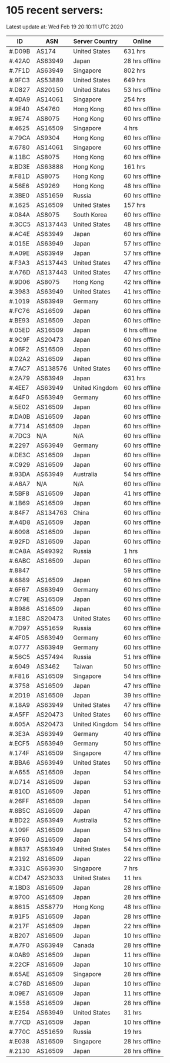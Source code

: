 # 105 recent servers:

Latest update at: Wed Feb 19 20:10:11 UTC 2020

| ID | ASN | Server Country | Online |
| -- | --- | -------------- | ------ |
| #.D09B | AS174 | United States | 631 hrs |
| #.42A0 | AS63949 | Japan | 28 hrs offline |
| #.7F1D | AS63949 | Singapore | 802 hrs |
| #.9FC3 | AS53889 | United States | 649 hrs |
| #.D827 | AS20150 | United States | 53 hrs offline |
| #.4DA9 | AS14061 | Singapore | 254 hrs |
| #.9E40 | AS4760 | Hong Kong | 60 hrs offline |
| #.9E74 | AS8075 | Hong Kong | 60 hrs offline |
| #.4625 | AS16509 | Singapore | 4 hrs |
| #.79CA | AS9304 | Hong Kong | 60 hrs offline |
| #.6780 | AS14061 | Singapore | 60 hrs offline |
| #.11BC | AS8075 | Hong Kong | 60 hrs offline |
| #.BD3E | AS63888 | Hong Kong | 161 hrs |
| #.F81D | AS8075 | Hong Kong | 60 hrs offline |
| #.56E6 | AS9269 | Hong Kong | 48 hrs offline |
| #.3BE0 | AS51659 | Russia | 60 hrs offline |
| #.1625 | AS16509 | United States | 157 hrs |
| #.084A | AS8075 | South Korea | 60 hrs offline |
| #.3CC5 | AS137443 | United States | 48 hrs offline |
| #.AC4E | AS63949 | Japan | 60 hrs offline |
| #.015E | AS63949 | Japan | 57 hrs offline |
| #.A09E | AS63949 | Japan | 57 hrs offline |
| #.F3A3 | AS137443 | United States | 47 hrs offline |
| #.A76D | AS137443 | United States | 47 hrs offline |
| #.9D06 | AS8075 | Hong Kong | 42 hrs offline |
| #.3983 | AS63949 | United States | 41 hrs offline |
| #.1019 | AS63949 | Germany | 60 hrs offline |
| #.FC76 | AS16509 | Japan | 60 hrs offline |
| #.BE93 | AS16509 | Japan | 60 hrs offline |
| #.05ED | AS16509 | Japan | 6 hrs offline |
| #.9C9F | AS20473 | Japan | 60 hrs offline |
| #.06F2 | AS16509 | Japan | 60 hrs offline |
| #.D2A2 | AS16509 | Japan | 60 hrs offline |
| #.7AC7 | AS138576 | United States | 60 hrs offline |
| #.2A79 | AS63949 | Japan | 631 hrs |
| #.4EE7 | AS63949 | United Kingdom | 60 hrs offline |
| #.64F0 | AS63949 | Germany | 60 hrs offline |
| #.5E02 | AS16509 | Japan | 60 hrs offline |
| #.DA0B | AS16509 | Japan | 60 hrs offline |
| #.7714 | AS16509 | Japan | 60 hrs offline |
| #.7DC3 | N/A | N/A | 60 hrs offline |
| #.2297 | AS63949 | Germany | 60 hrs offline |
| #.DE3C | AS16509 | Japan | 60 hrs offline |
| #.C929 | AS16509 | Japan | 60 hrs offline |
| #.93DA | AS63949 | Australia | 54 hrs offline |
| #.A6A7 | N/A | N/A | 60 hrs offline |
| #.5BF8 | AS16509 | Japan | 41 hrs offline |
| #.1B69 | AS16509 | Japan | 60 hrs offline |
| #.84F7 | AS134763 | China | 60 hrs offline |
| #.A4D8 | AS16509 | Japan | 60 hrs offline |
| #.6098 | AS16509 | Japan | 60 hrs offline |
| #.92FD | AS16509 | Japan | 60 hrs offline |
| #.CA8A | AS49392 | Russia | 1 hrs |
| #.6ABC | AS16509 | Japan | 60 hrs offline |
| #.8847 |  |  | 59 hrs offline |
| #.6889 | AS16509 | Japan | 60 hrs offline |
| #.6F67 | AS63949 | Germany | 60 hrs offline |
| #.C79E | AS16509 | Japan | 60 hrs offline |
| #.B986 | AS16509 | Japan | 60 hrs offline |
| #.1E8C | AS20473 | United States | 60 hrs offline |
| #.7D97 | AS51659 | Russia | 60 hrs offline |
| #.4F05 | AS63949 | Germany | 60 hrs offline |
| #.0777 | AS63949 | Germany | 60 hrs offline |
| #.56C5 | AS57494 | Russia | 51 hrs offline |
| #.6049 | AS3462 | Taiwan | 50 hrs offline |
| #.F816 | AS16509 | Singapore | 54 hrs offline |
| #.3758 | AS16509 | Japan | 47 hrs offline |
| #.2D19 | AS16509 | Japan | 39 hrs offline |
| #.18A9 | AS63949 | United States | 47 hrs offline |
| #.A5FF | AS20473 | United States | 60 hrs offline |
| #.605A | AS20473 | United Kingdom | 54 hrs offline |
| #.3E3A | AS63949 | Germany | 40 hrs offline |
| #.ECF5 | AS63949 | Germany | 50 hrs offline |
| #.174F | AS16509 | Singapore | 47 hrs offline |
| #.BBA6 | AS63949 | United States | 50 hrs offline |
| #.A655 | AS16509 | Japan | 54 hrs offline |
| #.D714 | AS16509 | Japan | 53 hrs offline |
| #.810D | AS16509 | Japan | 51 hrs offline |
| #.26FF | AS16509 | Japan | 54 hrs offline |
| #.8B5C | AS16509 | Japan | 47 hrs offline |
| #.BD22 | AS63949 | Australia | 52 hrs offline |
| #.109F | AS16509 | Japan | 53 hrs offline |
| #.9F60 | AS16509 | Japan | 54 hrs offline |
| #.B837 | AS63949 | United States | 54 hrs offline |
| #.2192 | AS16509 | Japan | 22 hrs offline |
| #.331C | AS63930 | Singapore | 7 hrs |
| #.CD47 | AS23033 | United States | 11 hrs |
| #.1BD3 | AS16509 | Japan | 28 hrs offline |
| #.9700 | AS16509 | Japan | 28 hrs offline |
| #.8615 | AS58779 | Hong Kong | 48 hrs offline |
| #.91F5 | AS16509 | Japan | 28 hrs offline |
| #.217F | AS16509 | Japan | 22 hrs offline |
| #.B207 | AS16509 | Japan | 10 hrs offline |
| #.A7F0 | AS63949 | Canada | 28 hrs offline |
| #.0AB9 | AS16509 | Japan | 11 hrs offline |
| #.22CF | AS16509 | Japan | 10 hrs offline |
| #.65AE | AS16509 | Singapore | 28 hrs offline |
| #.C76D | AS16509 | Japan | 10 hrs offline |
| #.09E7 | AS16509 | Japan | 11 hrs offline |
| #.1558 | AS16509 | Japan | 28 hrs offline |
| #.E254 | AS63949 | United States | 31 hrs |
| #.77CD | AS16509 | Japan | 10 hrs offline |
| #.770C | AS51659 | Russia | 19 hrs |
| #.E038 | AS16509 | Singapore | 28 hrs offline |
| #.2130 | AS16509 | Japan | 28 hrs offline |


